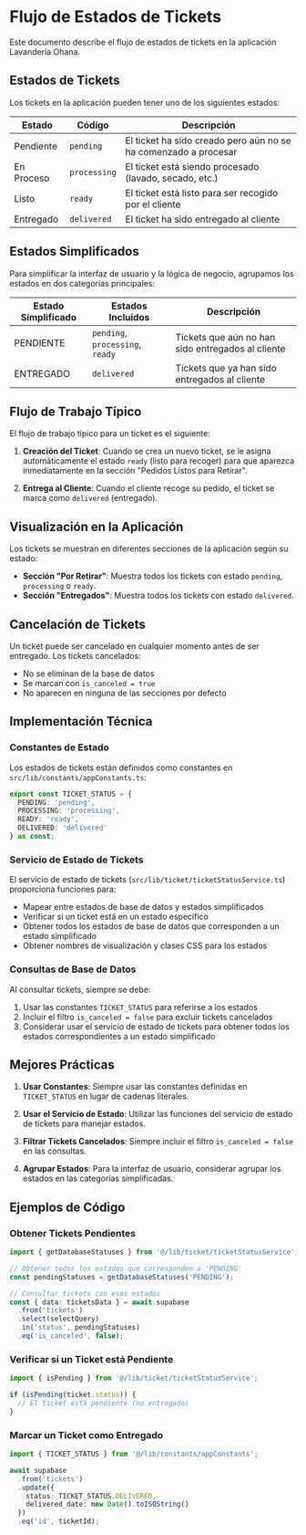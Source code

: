 # Flujo de Estados de Tickets

Este documento describe el flujo de estados de tickets en la aplicación Lavandería Ohana.

## Estados de Tickets

Los tickets en la aplicación pueden tener uno de los siguientes estados:

| Estado | Código | Descripción |
|--------|--------|-------------|
| Pendiente | `pending` | El ticket ha sido creado pero aún no se ha comenzado a procesar |
| En Proceso | `processing` | El ticket está siendo procesado (lavado, secado, etc.) |
| Listo | `ready` | El ticket está listo para ser recogido por el cliente |
| Entregado | `delivered` | El ticket ha sido entregado al cliente |

## Estados Simplificados

Para simplificar la interfaz de usuario y la lógica de negocio, agrupamos los estados en dos categorías principales:

| Estado Simplificado | Estados Incluidos | Descripción |
|---------------------|-------------------|-------------|
| PENDIENTE | `pending`, `processing`, `ready` | Tickets que aún no han sido entregados al cliente |
| ENTREGADO | `delivered` | Tickets que ya han sido entregados al cliente |

## Flujo de Trabajo Típico

El flujo de trabajo típico para un ticket es el siguiente:

1. **Creación del Ticket**: Cuando se crea un nuevo ticket, se le asigna automáticamente el estado `ready` (listo para recoger) para que aparezca inmediatamente en la sección "Pedidos Listos para Retirar".

2. **Entrega al Cliente**: Cuando el cliente recoge su pedido, el ticket se marca como `delivered` (entregado).

## Visualización en la Aplicación

Los tickets se muestran en diferentes secciones de la aplicación según su estado:

- **Sección "Por Retirar"**: Muestra todos los tickets con estado `pending`, `processing` o `ready`.
- **Sección "Entregados"**: Muestra todos los tickets con estado `delivered`.

## Cancelación de Tickets

Un ticket puede ser cancelado en cualquier momento antes de ser entregado. Los tickets cancelados:

- No se eliminan de la base de datos
- Se marcan con `is_canceled = true`
- No aparecen en ninguna de las secciones por defecto

## Implementación Técnica

### Constantes de Estado

Los estados de tickets están definidos como constantes en `src/lib/constants/appConstants.ts`:

```typescript
export const TICKET_STATUS = {
  PENDING: 'pending',
  PROCESSING: 'processing',
  READY: 'ready',
  DELIVERED: 'delivered'
} as const;
```

### Servicio de Estado de Tickets

El servicio de estado de tickets (`src/lib/ticket/ticketStatusService.ts`) proporciona funciones para:

- Mapear entre estados de base de datos y estados simplificados
- Verificar si un ticket está en un estado específico
- Obtener todos los estados de base de datos que corresponden a un estado simplificado
- Obtener nombres de visualización y clases CSS para los estados

### Consultas de Base de Datos

Al consultar tickets, siempre se debe:

1. Usar las constantes `TICKET_STATUS` para referirse a los estados
2. Incluir el filtro `is_canceled = false` para excluir tickets cancelados
3. Considerar usar el servicio de estado de tickets para obtener todos los estados correspondientes a un estado simplificado

## Mejores Prácticas

1. **Usar Constantes**: Siempre usar las constantes definidas en `TICKET_STATUS` en lugar de cadenas literales.

2. **Usar el Servicio de Estado**: Utilizar las funciones del servicio de estado de tickets para manejar estados.

3. **Filtrar Tickets Cancelados**: Siempre incluir el filtro `is_canceled = false` en las consultas.

4. **Agrupar Estados**: Para la interfaz de usuario, considerar agrupar los estados en las categorías simplificadas.

## Ejemplos de Código

### Obtener Tickets Pendientes

```typescript
import { getDatabaseStatuses } from '@/lib/ticket/ticketStatusService';

// Obtener todos los estados que corresponden a 'PENDING'
const pendingStatuses = getDatabaseStatuses('PENDING');

// Consultar tickets con esos estados
const { data: ticketsData } = await supabase
  .from('tickets')
  .select(selectQuery)
  .in('status', pendingStatuses)
  .eq('is_canceled', false);
```

### Verificar si un Ticket está Pendiente

```typescript
import { isPending } from '@/lib/ticket/ticketStatusService';

if (isPending(ticket.status)) {
  // El ticket está pendiente (no entregado)
}
```

### Marcar un Ticket como Entregado

```typescript
import { TICKET_STATUS } from '@/lib/constants/appConstants';

await supabase
  .from('tickets')
  .update({
    status: TICKET_STATUS.DELIVERED,
    delivered_date: new Date().toISOString()
  })
  .eq('id', ticketId);
```
